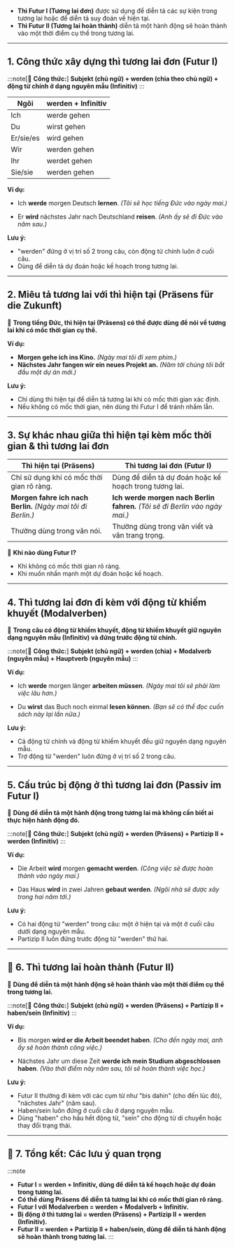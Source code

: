 
- **Thì Futur I (Tương lai đơn)** được sử dụng để diễn tả các sự kiện trong tương lai hoặc để diễn tả suy đoán về hiện tại.  
- **Thì Futur II (Tương lai hoàn thành)** diễn tả một hành động sẽ hoàn thành vào một thời điểm cụ thể trong tương lai.

---

## **1. Công thức xây dựng thì tương lai đơn (Futur I)**

:::note[📌 **Công thức:**]
**Subjekt (chủ ngữ) + werden (chia theo chủ ngữ) + động từ chính ở dạng nguyên mẫu (Infinitiv)**
:::

|**Ngôi**|**werden** + Infinitiv|
|---|---|
|Ich|werde gehen|
|Du|wirst gehen|
|Er/sie/es|wird gehen|
|Wir|werden gehen|
|Ihr|werdet gehen|
|Sie/sie|werden gehen|

**Ví dụ:**

- Ich **werde** morgen Deutsch **lernen**. 
	_(Tôi sẽ học tiếng Đức vào ngày mai.)_

- Er **wird** nächstes Jahr nach Deutschland **reisen**. 
	_(Anh ấy sẽ đi Đức vào năm sau.)_

**Lưu ý:**  
  - "werden" đứng ở vị trí số 2 trong câu, còn động từ chính luôn ở cuối câu.  
  - Dùng để diễn tả dự đoán hoặc kế hoạch trong tương lai.

---

## **2. Miêu tả tương lai với thì hiện tại (Präsens für die Zukunft)**

📌 **Trong tiếng Đức, thì hiện tại (Präsens) có thể được dùng để nói về tương lai khi có mốc thời gian cụ thể.**

**Ví dụ:**

- **Morgen gehe ich ins Kino.** 
	_(Ngày mai tôi đi xem phim.)_
- **Nächstes Jahr fangen wir ein neues Projekt an.** 
	_(Năm tới chúng tôi bắt đầu một dự án mới.)_

**Lưu ý:**  
  - Chỉ dùng thì hiện tại để diễn tả tương lai khi có mốc thời gian xác định.  
  - Nếu không có mốc thời gian, nên dùng thì Futur I để tránh nhầm lẫn.

---

## **3. Sự khác nhau giữa thì hiện tại kèm mốc thời gian & thì tương lai đơn**

| **Thì hiện tại (Präsens)**                                    | **Thì tương lai đơn (Futur I)**                                             |
| ------------------------------------------------------------- | --------------------------------------------------------------------------- |
| Chỉ sử dụng khi có mốc thời gian rõ ràng.                     | Dùng để diễn tả dự đoán hoặc kế hoạch trong tương lai.                      |
| **Morgen fahre ich nach Berlin.** _(Ngày mai tôi đi Berlin.)_ | **Ich werde morgen nach Berlin fahren.** _(Tôi sẽ đi Berlin vào ngày mai.)_ |
| Thường dùng trong văn nói.                                    | Thường dùng trong văn viết và văn trang trọng.                              |

📌 **Khi nào dùng Futur I?**  
  - Khi không có mốc thời gian rõ ràng.  
  - Khi muốn nhấn mạnh một dự đoán hoặc kế hoạch.

---

## **4. Thì tương lai đơn đi kèm với động từ khiếm khuyết (Modalverben)**

📌 **Trong câu có động từ khiếm khuyết, động từ khiếm khuyết giữ nguyên dạng nguyên mẫu (Infinitiv) và đứng trước động từ chính.**

:::note[📌 **Công thức:**]
**Subjekt (chủ ngữ) + werden (chia) + Modalverb (nguyên mẫu) + Hauptverb (nguyên mẫu)**
:::

**Ví dụ:**

- Ich **werde** morgen länger **arbeiten müssen**. 
	_(Ngày mai tôi sẽ phải làm việc lâu hơn.)_

- Du **wirst** das Buch noch einmal **lesen können**. 
	_(Bạn sẽ có thể đọc cuốn sách này lại lần nữa.)_

**Lưu ý:**  
  - Cả động từ chính và động từ khiếm khuyết đều giữ nguyên dạng nguyên mẫu.  
  - Trợ động từ "werden" luôn đứng ở vị trí số 2 trong câu.

---

## **5. Cấu trúc bị động ở thì tương lai đơn (Passiv im Futur I)**

📌 **Dùng để diễn tả một hành động trong tương lai mà không cần biết ai thực hiện hành động đó.**

:::note[📌 **Công thức:**]
 **Subjekt (chủ ngữ) + werden (Präsens) + Partizip II + werden (Infinitiv)**
:::

**Ví dụ:**

- Die Arbeit **wird** morgen **gemacht werden**. 
	_(Công việc sẽ được hoàn thành vào ngày mai.)_

- Das Haus **wird** in zwei Jahren **gebaut werden**. 
	_(Ngôi nhà sẽ được xây trong hai năm tới.)_

**Lưu ý:**  
  - Có hai động từ "werden" trong câu: một ở hiện tại và một ở cuối câu dưới dạng nguyên mẫu.  
  - Partizip II luôn đứng trước động từ "werden" thứ hai.

---

## **📍 6. Thì tương lai hoàn thành (Futur II)**

📌 **Dùng để diễn tả một hành động sẽ hoàn thành vào một thời điểm cụ thể trong tương lai.**

:::note[📌 **Công thức:**]
**Subjekt (chủ ngữ) + werden (Präsens) + Partizip II + haben/sein (Infinitiv)**
:::

**Ví dụ:**

- Bis morgen **wird er die Arbeit beendet haben**. 
	_(Cho đến ngày mai, anh ấy sẽ hoàn thành công việc.)_

- Nächstes Jahr um diese Zeit **werde ich mein Studium abgeschlossen haben**. 
	_(Vào thời điểm này năm sau, tôi sẽ hoàn thành việc học.)_

**Lưu ý:**  
  - Futur II thường đi kèm với các cụm từ như "bis dahin" (cho đến lúc đó), "nächstes Jahr" (năm sau).  
  - Haben/sein luôn đứng ở cuối câu ở dạng nguyên mẫu.  
  - Dùng "haben" cho hầu hết động từ, "sein" cho động từ di chuyển hoặc thay đổi trạng thái.

---

## **🎯 7. Tổng kết: Các lưu ý quan trọng**

:::note
- **Futur I = werden + Infinitiv, dùng để diễn tả kế hoạch hoặc dự đoán trong tương lai.**  
- **Có thể dùng Präsens để diễn tả tương lai khi có mốc thời gian rõ ràng.**  
- **Futur I với Modalverben = werden + Modalverb + Infinitiv.**  
- **Bị động ở thì tương lai = werden (Präsens) + Partizip II + werden (Infinitiv).**  
- **Futur II = werden + Partizip II + haben/sein, dùng để diễn tả hành động sẽ hoàn thành trong tương lai.**
:::